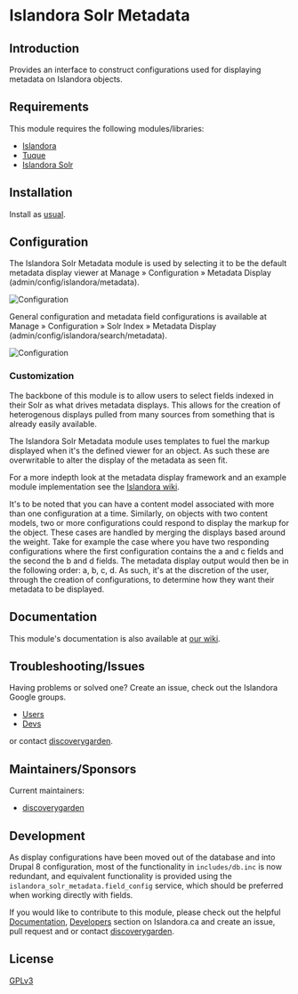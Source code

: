 # Islandora Solr Metadata

## Introduction

Provides an interface to construct configurations used for displaying metadata
on Islandora objects.


## Requirements

This module requires the following modules/libraries:

* [Islandora](https://github.com/discoverygarden/islandora)
* [Tuque](https://github.com/islandora/tuque)
* [Islandora Solr](https://github.com/discoverygarden/islandora_solr_search)

## Installation

Install as
[usual](https://www.drupal.org/docs/8/extending-drupal-8/installing-drupal-8-modules).

## Configuration

The Islandora Solr Metadata module is used by selecting it to be the default
metadata display viewer at Manage » Configuration » Metadata Display
(admin/config/islandora/metadata).

![Configuration](https://camo.githubusercontent.com/f5a44185e2c1e7f81e0f76d10a885640e2281479/687474703a2f2f692e696d6775722e636f6d2f6661356f3566582e706e67)

General configuration and metadata field configurations is available at
Manage » Configuration » Solr Index » Metadata Display
(admin/config/islandora/search/metadata).

![Configuration](https://camo.githubusercontent.com/ae1155798564091ff4623aebe039ef962f8ce9ff/687474703a2f2f692e696d6775722e636f6d2f724b65764e4c632e706e67)

### Customization

The backbone of this module is to allow users to select fields indexed in their
Solr as what drives metadata displays. This allows for the creation of
heterogenous displays pulled from many sources from something that is
already easily available.

The Islandora Solr Metadata module uses templates to fuel the markup displayed
when it's the defined viewer for an object. As such these are overwritable to
alter the display of the metadata as seen fit.

For a more indepth look at the metadata display framework and an example module
implementation see the [Islandora wiki](
https://github.com/Islandora/islandora/wiki/Metadata-Display-Viewers).

It's to be noted that you can have a content model associated with more than one
configuration at a time. Similarly, on objects with two content models, two or
more configurations could respond to display the markup for the object. These
cases are handled by merging the displays based around the weight. Take for
example the case where you have two responding configurations where the first
configuration contains the a and c fields and the second the b and d fields. The
metadata display output would then be in the following order: a, b, c, d. As
such, it's at the discretion of the user, through the creation of
configurations, to determine how they want their metadata to be displayed.

## Documentation

This module's documentation is also available at [our wiki](
https://wiki.duraspace.org/display/ISLANDORA/Islandora+Solr+Metadata).

## Troubleshooting/Issues

Having problems or solved one? Create an issue, check out the Islandora Google
groups.

* [Users](https://groups.google.com/forum/?hl=en&fromgroups#!forum/islandora)
* [Devs](https://groups.google.com/forum/?hl=en&fromgroups#!forum/islandora-dev)

or contact [discoverygarden](http://support.discoverygarden.ca).

## Maintainers/Sponsors

Current maintainers:

* [discoverygarden](http://www.discoverygarden.ca)

## Development

As display configurations have been moved out of the database and into Drupal 8
configuration, most of the functionality in `includes/db.inc` is now redundant,
and equivalent functionality is provided using the
`islandora_solr_metadata.field_config` service, which should be preferred when
working directly with fields.

If you would like to contribute to this module, please check out the helpful
[Documentation](https://github.com/Islandora/islandora/wiki#wiki-documentation-for-developers),
[Developers](http://islandora.ca/developers) section on Islandora.ca and create
an issue, pull request and or contact
[discoverygarden](http://support.discoverygarden.ca).

## License

[GPLv3](http://www.gnu.org/licenses/gpl-3.0.txt)
